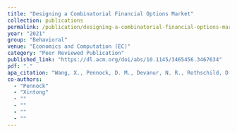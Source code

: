 ```yaml
---
title: "Designing a Combinatorial Financial Options Market"
collection: publications
permalink: /publication/designing-a-combinatorial-financial-options-market
year: "2021"
group: "Behavioral"
venue: "Economics and Computation (EC)"
category: "Peer Reviewed Publication"
published_link: "https://dl.acm.org/doi/abs/10.1145/3465456.3467634"
pdf: "."
apa_citation: "Wang, X., Pennock, D. M., Devanur, N. R., Rothschild, D. M., Tao, B., & Wellman, M. P. (2021). Designing a Combinatorial Financial Options Market. Proceedings of the 22nd ACM Conference on Economics and Computation, 864-883. https://doi.org/10.1145/3465456.3467634"
co-authors:
  - "Pennock"
  - "Xintong"
  - ""
  - ""
  - ""
  - ""
---
```

